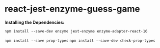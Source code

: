 # react-jest-enzyme-guess-game

**Installing the Dependencies:**

``npm install --save-dev enzyme jest-enzyme enzyme-adapter-react-16``

``npm install --save prop-types``
``npm install --save-dev check-prop-types``
